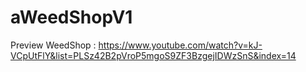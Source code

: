 # aWeedShopV1
Preview WeedShop : https://www.youtube.com/watch?v=kJ-VCpUtFlY&list=PLSz42B2pVroP5mgoS9ZF3BzgejIDWzSnS&index=14
